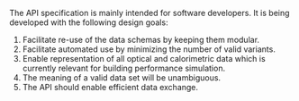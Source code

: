The API specification is mainly intended for software developers. It is being developed with the following design goals:

1. Facilitate re-use of the data schemas by keeping them modular.
1. Facilitate automated use by minimizing the number of valid variants.
1. Enable representation of all optical and calorimetric data which is currently relevant for building performance simulation.
1. The meaning of a valid data set will be unambiguous.
1. The API should enable efficient data exchange.
